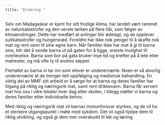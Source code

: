 ```yaml
---
title: "Ernæring "
---
```

Selv om Madagaskar er kjent for sitt frodige klima, har landet vært rammet av naturkatastrofer og den verste tørken på flere tiår, som følger av klimaendringer.  Dette har medført at avlinger blir ødelagt, og de opplever sultkatastrofer og hungersnød. Foreldre har ikke nok penger til å skaffe nok mat og rent vann til sine egne barn. Når familier ikke har mat å gi til barna sine, blir det å sende barna ut på gaten for å tigge, eneste mulighet til overlevelse. Barna som bor på gata bruker mye tid og krefter på å lete etter matrester, og må ofte ty til andres søppel. 



Flertallet av barna vi tar inn som elever er underernærte. Noen er så alvorlig underernærte at de trenger tett oppfølging og medisinsk behandling. En viktig del av MMF sitt arbeid er å sørge for at barna og deres familier har tilgang på riktig og næringsrik mat, samt rent drikkevann. Barna får servert mat hos oss i våre lokaler hver dag etter skolen, i tillegg støtter vi barna og deres familier etter individuelle behov. 





Med riktig og næringsrik mat vil barnas immunforsvar styrkes, og de vil ha et sterkere utgangspunkt i møte med sykdom. Det vil også hjelpe dem til riktig utvikling, og også gi dem mer overskudd til lek og læring.
